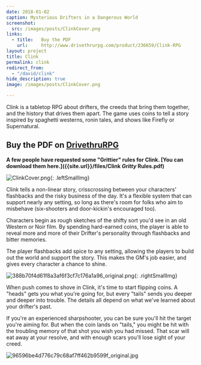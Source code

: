 ```yaml
---
date: 2018-01-02
caption: Mysterious Drifters in a Dangerous World
screenshot:
  src: /images/posts/ClinkCover.png
links: 
  - title:   Buy the PDF
    url:     http://www.drivethrurpg.com/product/236659/Clink-RPG
layout: project
title: Clink
permalink: clink
redirect_from:
  - "/david/clink"
hide_description: true
image: /images/posts/ClinkCover.png

---
```


Clink is a tabletop RPG about drifters, the creeds that bring them together, and the history that drives them apart. The game uses coins to tell a story inspired by spaghetti westerns, ronin tales, and shows like Firefly or Supernatural. 

## Buy the PDF on [DrivethruRPG](http://www.drivethrurpg.com/product/236659/Clink-RPG)

**A few people have requested some "Grittier" rules for Clink. [You can download them here.]({{site.url}}/files/Clink _Gritty_ Rules.pdf)**

![ClinkCover.png]({{site.url}}/images/posts/ClinkCover.png){: .leftSmallImg}

Clink tells a non-linear story, crisscrossing between your characters' flashbacks and the risky business of the day. It's a flexible system that can support nearly any setting, so long as there's room for folks who aim to misbehave (six-shooters and door-kickin's encouraged too).

Characters begin as rough sketches of the shifty sort you'd see in an old Western or Noir film. By spending hard-earned coins, the player is able to reveal more and more of their Drifter's personality through flashbacks and bitter memories.

The player flashbacks add spice to any setting, allowing the players to build out the world and support the story. This makes the GM's job easier, and gives every character a chance to shine.

![388b70f4d61f8a3af6f3cf7c176a1a96_original.png]({{site.url}}/images/posts/388b70f4d61f8a3af6f3cf7c176a1a96_original.png){: .rightSmallImg}

When push comes to shove in Clink, it's time to start flipping coins. A "heads" gets you what you're going for, but every "tails" sends you deeper and deeper into trouble. The details all depend on what we've learned about your drifter's past.

If you're an experienced sharpshooter, you can be sure you'll hit the target you're aiming for. But when the coin lands on "tails," you might be hit with the troubling memory of that shot you wish you had missed. That scar will eat away at your resolve, and with enough scars you'll lose sight of your creed.

![96596be4d776c79c68af7ff462b9599f_original.jpg]({{site.url}}/images/posts/96596be4d776c79c68af7ff462b9599f_original.jpg)